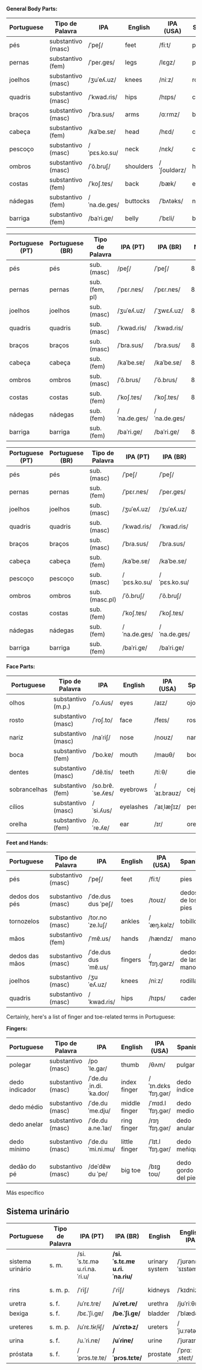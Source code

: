 

**General Body Parts:**

| Portuguese    | Tipo de Palavra    | IPA             | English     | IPA (USA) | Spanish       | Spanish IPA | No. |
|---------------|--------------------|-----------------|-------------|-----------|---------------|------------|-----|
| pés           | substantivo (masc) | /ˈpeʃ/          | feet        | /fiːt/    | pies          | /ˈpjes/    | 8101    |
| pernas        | substantivo (fem)  | /ˈpeɾ.ɡɐs/      | legs        | /lɛɡz/    | piernas       | /ˈpjɛɾnas/ | 8102    |
| joelhos       | substantivo (masc) | /ʒuˈeʎ.uz/      | knees       | /niːz/    | rodillas      | /roˈðiʎas/ | 8103    |
| quadris       | substantivo (masc) | /ˈkwad.ɾis/     | hips        | /hɪps/    | caderas       | /kaˈðeɾas/ |     |
| braços        | substantivo (masc) | /ˈbɾa.sus/      | arms        | /ɑːrmz/   | brazos        | /ˈbɾasos/  | 8104 |
| cabeça        | substantivo (fem)  | /kaˈbe.sɐ/      | head        | /hɛd/     | cabeza        | /kaˈβeθa/  | 8107|
| pescoço       | substantivo (masc) | /ˈpɛs.ko.su/    | neck        | /nɛk/     | cuello        | /ˈkweʝo/   |8106|
| ombros        | substantivo (masc) | /ˈõ.bɾuʃ/       | shoulders   | /ˈʃoʊldərz/ | hombros       | /ˈombɾos/  |8108|
| costas        | substantivo (fem)  | /ˈkoʃ.tɐs/      | back        | /bæk/     | espalda       | /esˈpalda/ |8105 |
| nádegas       | substantivo (fem)  | /ˈna.de.ɡɐs/   | buttocks    | /ˈbʌtəks/ | nalgas        | /ˈnalɡas/  |     |
| barriga       | substantivo (fem)  | /baˈri.ɡɐ/     | belly       | /ˈbɛli/    | barriga       | /baˈriɣa/  |8109|

| Portuguese (PT) | Portuguese (BR) | Tipo de Palavra | IPA (PT) | IPA (BR)         | No. |
|-----------------|-----------------|-----------------|----------|------------------|-----|
| pés             | pés             | sub. (masc)     | /peʃ/    | /ˈpeʃ/            | 8101|
| pernas          | pernas          | sub. (fem, pl)  | /ˈpɛɾ.nɐs/ | /ˈpɛɾ.nɐs/      | 8102|
| joelhos         | joelhos         | sub. (masc)     | /ʒuˈeʎ.uz/ | /ˈʒwɛʎ.uz/      |8103     |
| quadris         | quadris         | sub. (masc)     | /ˈkwad.ɾis/ | /ˈkwad.ɾis/      |     |
| braços          | braços          | sub. (masc)     | /ˈbɾa.sus/ | /ˈbɾa.sus/      |8104      |
| cabeça          | cabeça          | sub. (fem)      | /kaˈbe.sɐ/ | /kaˈbe.sɐ/      |8107|
| ombros          | ombros          | sub. (masc)     | /ˈõ.bɾus/ | /ˈõ.bɾus/       |8108|
| costas          | costas          | sub. (fem)      | /ˈkoʃ.tɐs/ | /ˈkoʃ.tɐs/      |8105     |
| nádegas         | nádegas         | sub. (fem)      | /ˈna.de.ɡɐs/ | /ˈna.de.ɡɐs/    |     |
| barriga         | barriga         | sub. (fem)      | /baˈri.ɡɐ/ | /baˈri.ɡɐ/      |8109|



| Portuguese (PT) | Portuguese (BR) | Tipo de Palavra | IPA (PT) | IPA (BR) | English     | English IPA | Spanish       | Spanish IPA | No. |
|------------------|------------------|-----------------|----------|---------|-------------|------------|---------------|------------|-----|
| pés   | pés | sub. (masc)     | /ˈpeʃ/   | /ˈpeʃ/  | feet        | /fiːt/     | pies          | /ˈpies/    | 8101|
| pernas | pernas | sub. (fem)  | /ˈpɛɾ.nɐs/ | /ˈpeɾ.ɡɐs/ | legs        | /lɛɡz/     | piernas       | /ˈpjeɾnas/  |8102|
| joelhos | joelhos | sub. (masc)     | /ʒuˈeʎ.uz/ | /ʒuˈeʎ.uz/ | knees       | /niːz/     | rodillas      | /roˈðiʎas/ | 8103 |
| quadris          | quadris          | sub. (masc)     | /ˈkwad.ɾis/| /ˈkwad.ɾis/| hips        | /hɪps/     | caderas       | /kaˈðeɾas/ |     |
| braços   | braços     | sub. (masc)     | /ˈbɾa.sus/ | /ˈbɾa.sus/ | arms   | /ɑːrmz/    | brazos  | /ˈbɾasos/  |8104|
| cabeça   | cabeça     | sub. (fem)      | /kaˈbe.sɐ/ | /kaˈbe.sɐ/ | head  | /hɛd/      | cabeza   | /kaˈβeθa/  |8107|
| pescoço  | pescoço   | sub. (masc)     | /ˈpɛs.ko.su/| /ˈpɛs.ko.su/| neck        | /nɛk/      | cuello    | /ˈkwelo/   |8106|
| ombros   | ombros    | sub. (masc.pl)     | /ˈõ.bɾuʃ/  | /ˈõ.bɾuʃ/  | shoulders   | /ˈʃoʊldərz/| hombros       | /ˈombɾos/  |8108|
| costas    | costas   | sub. (fem)      | /ˈkoʃ.tɐs/ | /ˈkoʃ.tɐs/ | back        | /bæk/      | espalda       | /esˈpalda/ |8105|
| nádegas          | nádegas          | sub. (fem)      | /ˈna.de.ɡɐs/| /ˈna.de.ɡɐs/| buttocks    | /ˈbʌtəks/  | nalgas        | /ˈnalɡas/  |     |
| barriga  | barriga          | sub. (fem)      | /baˈri.ɡɐ/ | /baˈri.ɡɐ/ | belly       | /ˈbɛli/    | barriga       | /baˈriɣa/  |8109|





**Face Parts:**

| Portuguese    | Tipo de Palavra    | IPA             | English     | IPA (USA) | Spanish       | Spanish IPA | No. |
|---------------|--------------------|-----------------|-------------|-----------|---------------|------------|-----|
| olhos         | substantivo (m.p.) | /ˈo.ʎus/        | eyes        | /aɪz/     | ojos          | /ˈoxos/    |8110|
| rosto         | substantivo (masc) | /ˈɾoʃ.to/       | face        | /feɪs/    | rostro        | /ˈrostɾo/  |8111-8112|
| nariz         | substantivo (masc) | /naˈɾiʃ/        | nose        | /noʊz/    | nariz         | /naˈɾiθ/   |8113|
| boca          | substantivo (fem)  | /ˈbo.kɐ/        | mouth       | /maʊθ/    | boca          | /ˈboka/    |8114|
| dentes        | substantivo (masc) | /ˈdẽ.tis/       | teeth       | /tiːθ/    | dientes       | /ˈdjentes/ |     |
| sobrancelhas  | substantivo (fem)  | /so.bɾɐ̃.ˈse.ʎɐs/| eyebrows   | /ˈaɪ.braʊz/ | cejas         | /ˈexas/    |     |
| cílios        | substantivo (masc) | /ˈsi.ʎus/       | eyelashes   | /ˈaɪˌlæʃɪz/| pestañas      | /pesˈtaɲas/|     |
| orelha | substantivo (fem) | /o.ˈɾe.ʎɐ/ | ear | /ɪr/ | oreja | /oˈɾexa/ | 8115 |

**Feet and Hands:**

| Portuguese    | Tipo de Palavra    | IPA             | English     | IPA (USA) | Spanish       | Spanish IPA | No. |
|---------------|--------------------|-----------------|-------------|-----------|---------------|------------|-----|
| pés           | substantivo (masc) | /ˈpeʃ/          | feet        | /fiːt/    | pies          | /ˈpies/    |8101|
| dedos dos pés | substantivo (masc) | /ˈde.dus dus ˈpeʃ/| toes      | /toʊz/    | dedos de los pies | /ˈdeðos de los ˈpies/ |     |
| tornozelos    | substantivo (masc) | /toɾ.noˈze.luʃ/  | ankles      | /ˈæŋ.kəlz/| tobillos      | /toˈbiʎos/ |     |
| mãos          | substantivo (fem)  | /ˈmɐ̃.us/        | hands       | /hændz/   | manos         | /ˈmanos/   |21641|
| dedos das mãos| substantivo (masc) | /ˈde.dus dus ˈmɐ̃.us/| fingers   | /ˈfɪŋ.ɡərz/| dedos de las manos | /ˈdeðos de las ˈmanos/|     |
| joelhos       | substantivo (masc) | /ʒuˈeʎ.uz/      | knees       | /niːz/    | rodillas      | /roˈðiʎas/ |     |
| quadris       | substantivo (masc) | /ˈkwad.ɾis/     | hips        | /hɪps/    | caderas       | /kaˈðeɾas/ |     |


Certainly, here's a list of finger and toe-related terms in Portuguese:

**Fingers:**

| Portuguese        | Tipo de Palavra    | IPA             | English           | IPA (USA)      | Spanish           | Spanish IPA | No. |
|-------------------|--------------------|-----------------|-------------------|---------------|-------------------|------------|-----|
| polegar           | substantivo (masc) | /poˈle.ɡaɾ/     | thumb             | /θʌm/         | pulgar            | /ˈpul.ɡar/ |     |
| dedo indicador    | substantivo (masc) | /ˈde.du ˌin.di.ˈka.doɾ/| index finger   | /ˈɪn.dɛks ˈfɪŋ.ɡər/ | dedo índice    | /ˈde.ðo ˈin.ði.se/ |     |
| dedo médio        | substantivo (masc) | /ˈde.du ˈme.dju/| middle finger     | /ˈmɪd.l ˈfɪŋ.ɡər/ | dedo medio    | /ˈde.ðo ˈme.ðjo/ |     |
| dedo anelar       | substantivo (masc) | /ˈde.du a.ne.ˈlaɾ/| ring finger     | /rɪŋ ˈfɪŋ.ɡər/ | dedo anular   | /ˈde.ðo aˈnu.lar/ |     |
| dedo mínimo       | substantivo (masc) | /ˈde.du ˈmi.ni.mu/| little finger    | /ˈlɪt.l ˈfɪŋ.ɡər/ | dedo meñique  | /ˈde.ðo meˈɲi.ke/ |     |
| dedão do pé       | substantivo (masc) | /deˈdɐ̃w du ˈpe/| big toe           | /bɪɡ toʊ/     | dedo gordo del pie | /ˈdeðo ˈɡoɾðo del ˈpje/ |     |


Más específico

## Sistema urinário

| Portuguese        | Tipo de Palavra | IPA (PT)               | IPA (BR)              | English          | English IPA     | Spanish        | Spanish IPA  | No. |
|-------------------|-----------------|------------------------|-----------------------|------------------|-----------------|----------------|-------------|-----|
| sistema urinário  | s. m.           | /si.ˈs.tɛ.mə u.ɾi.na.ˈɾi.u/ | **/si.ˈs.tɛ.mɐ u.ɾi.ˈna.ɾiu/** | urinary system  | /ˈjʊrənɛri ˈsɪstəm/ | sistema urinario | /sisˈtema uɾiˈnaɾjo/ |     |
| rins       | s. m. p.    | /ˈɾĩʃ/          | /ˈɾĩʃ/         | kidneys      | /ˈkɪdniz/       | riñones        | /ˈriɲones/   |     |
| uretra     | s. f.       | /uˈrɛ.tɾɐ/      | **/uˈɾet.ɾɐ/** | urethra      | /jʊˈriːθrə/    | uretra         | /uˈɾetɾa/    |     |
| bexiga     | s. f.       | /bɛ.ˈʃi.ɡɐ/     | **/be.ˈʃi.ɡɐ/**| bladder      | /ˈblædər/       | vejiga         | /beˈxiɣa/    |     |
| ureteres   | s. m. p.    | /uˈɾɛ.tɨɾ/ɨʃ/   | **/uˈɾɛtɚz/** | ureters      | /ˈjuːrətərz/    | uréteres       | /uˈɾeteɾes/   |     |
| urina      | s. f.       | /u.ˈɾi.nɐ/      | **/uˈɾinɐ/**  | urine        | /ˈjʊraɪn/       | orina          | /oˈɾina/      |     |
| próstata   | s. f.       | /ˈpɾɔs.tɐ.tɐ/   | **/ˈpɾɔs.tɛtɐ/** | prostate  | /ˈprɑːˌsteɪt/   | próstata       | /ˈpɾostata/  |     |

